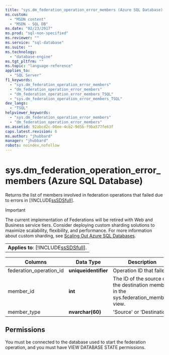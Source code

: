```yaml
---
title: "sys.dm_federation_operation_error_members (Azure SQL Database) | Microsoft Docs"
ms.custom: 
  - "MSDN content"
  - "MSDN - SQL DB"
ms.date: "02/23/2017"
ms.prod: "sql-non-specified"
ms.reviewer: ""
ms.service: "sql-database"
ms.suite: ""
ms.technology: 
  - "database-engine"
ms.tgt_pltfrm: ""
ms.topic: "language-reference"
applies_to: 
  - "SQL Server"
f1_keywords: 
  - "sys.dm_federation_operation_error_members"
  - "dm_federation_operation_error_members"
  - "dm_federation_operation_error_members_TSQL"
  - "sys.dm_federation_operation_error_members_TSQL"
dev_langs: 
  - "TSQL"
helpviewer_keywords: 
  - "sys.dm_federation_operation_error_members"
  - "dm_federation_operation_error_members"
ms.assetid: 92abcd2c-08ee-4cb2-9d5b-f9ba577fe63f
caps.latest.revision: 6
ms.author: "jhubbard"
manager: "jhubbard"
robots: noindex,nofollow
---
```

# sys.dm_federation_operation_error_members (Azure SQL Database)
  Returns the list of members involved in federation operations that failed due to errors in [!INCLUDE[ssSDSfull](../a9retired/includes/sssdsfull-md.md)].  
  
> [!IMPORTANT]  
>  The current implementation of Federations will be retired with Web and Business service tiers. Consider deploying custom sharding solutions to maximize scalability, flexibility, and performance. For more information about custom sharding, see [Scaling Out Azure SQL Databases](http://go.microsoft.com/fwlink/?LinkId=397318).  
  
||  
|-|  
|**Applies to**: [!INCLUDE[ssSDSfull](../a9retired/includes/sssdsfull-md.md)].|  
  
|Columns|Data Type|Description|  
|-------------|---------------|-----------------|  
|federation_operation_id|**uniqueidentifier**|Operation ID that failed.|  
|member_id|**int**|The ID of the source or the destination member in the sys.federation_members view.|  
|member_type|**nvarchar(60)**|'Source' or ‘Destination’|  
  
## Permissions  
 You must be connected to the database used to start the federation operation, and you must have VIEW DATABASE STATE permissions.  
  
  